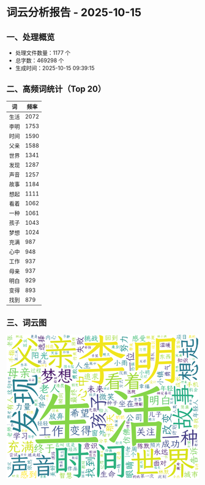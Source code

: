 # 词云分析报告 - 2025-10-15

## 一、处理概览
- 处理文件数量：1177 个
- 总字数：469298 个
- 生成时间：2025-10-15 09:39:15

## 二、高频词统计（Top 20）
| 词 | 频率 |
|----|----|
| 生活 | 2072 |
| 李明 | 1753 |
| 时间 | 1590 |
| 父亲 | 1588 |
| 世界 | 1341 |
| 发现 | 1287 |
| 声音 | 1257 |
| 故事 | 1184 |
| 想起 | 1111 |
| 看着 | 1062 |
| 一种 | 1061 |
| 孩子 | 1043 |
| 梦想 | 1024 |
| 充满 | 987 |
| 心中 | 948 |
| 工作 | 937 |
| 母亲 | 937 |
| 明白 | 929 |
| 变得 | 893 |
| 找到 | 879 |


## 三、词云图
![词云图](../images/wordcloud_20251015.png)
